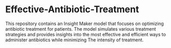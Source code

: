# Effective-Antibiotic-Treatment
This repository contains an Insight Maker model that focuses on optimizing antibiotic treatment for patients. The model simulates various treatment strategies and provides insights into the most effective and efficient ways to administer antibiotics while minimizing The intensity of treatment.
